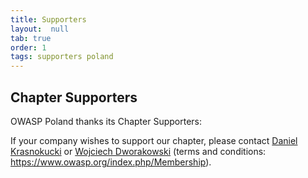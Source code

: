 ```yaml
---
title: Supporters
layout:  null
tab: true
order: 1
tags: supporters poland
---
```


## Chapter Supporters

OWASP Poland thanks its Chapter Supporters:

<!-- ![Softserve_logo.jpg](Softserve_logo.jpg "Softserve_logo.jpg") -
Platinum Chapter Supporter

![EY_logo_150x150.png](EY_logo_150x150.png "EY_logo_150x150.png")-
Platinum Chapter Supporter

![Radware_logo.png](Radware_logo.png "Radware_logo.png")- Platinum
Chapter Supporter

![Checkmarx_logo_OWASP.png](Checkmarx_logo_OWASP.png
"Checkmarx_logo_OWASP.png")- Platinum Chapter Supporter

![Securing_logo_cmyk_150.png](Securing_logo_cmyk_150.png
"Securing_logo_cmyk_150.png") - Gold Chapter Supporter
![KPMG_logo.png](KPMG_logo.png "KPMG_logo.png") - Silver Chapter
Supporter
![Bluesec.png](Bluesec.png "Bluesec.png") - Silver Chapter Supporter -->

If your company wishes to support our chapter, please contact [Daniel Krasnokucki](mailto:daniel.krasnokucki@owasp.org) or [Wojciech Dworakowski](mailto:wojciech.dworakowski@owasp.org) (terms and
conditions: <https://www.owasp.org/index.php/Membership>).
